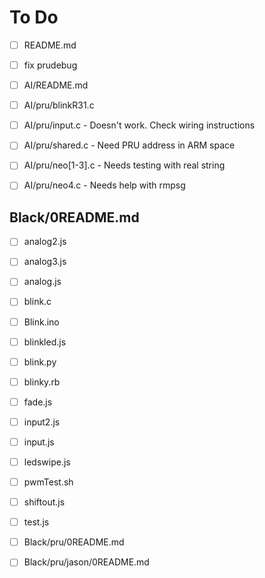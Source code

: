 # To Do

- [ ] README.md
- [ ] fix prudebug

- [ ] AI/README.md
- [ ] AI/pru/blinkR31.c
- [ ] AI/pru/input.c - Doesn't work.  Check wiring instructions
- [ ] AI/pru/shared.c - Need PRU address in ARM space
- [ ] AI/pru/neo[1-3].c - Needs testing with real string
- [ ] AI/pru/neo4.c - Needs help with rmpsg

## Black/0README.md
- [ ] analog2.js
- [ ] analog3.js
- [ ] analog.js
- [ ] blink.c
- [ ] Blink.ino
- [ ] blinkled.js
- [ ] blink.py
- [ ] blinky.rb
- [ ] fade.js
- [ ] input2.js
- [ ] input.js
- [ ] ledswipe.js
- [ ] pwmTest.sh
- [ ] shiftout.js
- [ ] test.js

- [ ] Black/pru/0README.md
- [ ] Black/pru/jason/0README.md